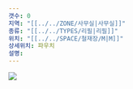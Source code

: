 ```yaml
---
갯수: 0
지역: "[[../../ZONE/사무실|사무실]]"
종류: "[[../../TYPES/리필|리필]]"
위치: "[[../../SPACE/철재장/M|M]]"
상세위치: 파우치
설명:
---
```

![](http://192.168.50.22/images/240608_IMG_0198.jpg)